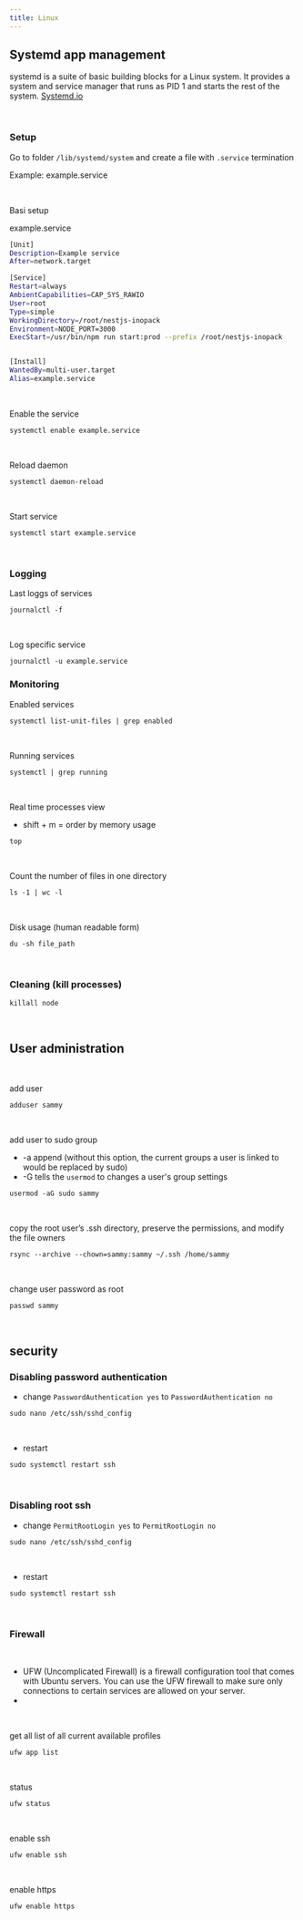 ```yaml
---
title: Linux
---
```


## Systemd app management

systemd is a suite of basic building blocks for a Linux system. It provides a system and service manager that runs as
PID 1 and starts the rest of the system.
[Systemd.io](https://systemd.io/)


<br />

### Setup

Go to folder `/lib/systemd/system` and create a file with `.service` termination

Example: example.service

<br />

Basi setup

example.service

```bash
[Unit]
Description=Example service
After=network.target

[Service]
Restart=always
AmbientCapabilities=CAP_SYS_RAWIO
User=root
Type=simple
WorkingDirectory=/root/nestjs-inopack
Environment=NODE_PORT=3000
ExecStart=/usr/bin/npm run start:prod --prefix /root/nestjs-inopack


[Install]
WantedBy=multi-user.target
Alias=example.service
```

<br />

Enable the service

```shell
systemctl enable example.service
```

<br />

Reload daemon

```shell
systemctl daemon-reload
```

<br />


Start service

```shell
systemctl start example.service
```

<br />

### Logging

Last loggs of services

```shell
journalctl -f
```

<br />

Log specific service

```shell
journalctl -u example.service
```

### Monitoring

Enabled services

```shell
systemctl list-unit-files | grep enabled
```

<br />


Running services

```shell
systemctl | grep running
```

<br />

Real time processes view

* shift + m = order by memory usage

```shell
top 
```

<br />

Count the number of files in one directory

```shell
ls -1 | wc -l
```

<br />

Disk usage (human readable form)

```shell
du -sh file_path
```

<br />

### Cleaning (kill processes)

```shell
killall node
```

<br />

## User administration

<br />

add user

```shell
adduser sammy
```

<br />


add user to sudo group

* -a append (without this option, the current groups a user is linked to would be replaced by sudo)
* -G tells the `usermod` to changes a user's group settings

```shell
usermod -aG sudo sammy
```

<br />

copy the root user’s .ssh directory, preserve the permissions, and modify the file owners

```shell
rsync --archive --chown=sammy:sammy ~/.ssh /home/sammy
```

<br />

change user password as root

```shell
passwd sammy
```

<br />

## security

### Disabling password authentication

* change `PasswordAuthentication yes` to `PasswordAuthentication no`

```shell
sudo nano /etc/ssh/sshd_config
```

<br />

* restart
```shell
sudo systemctl restart ssh
```

<br />

### Disabling root ssh

* change `PermitRootLogin yes` to `PermitRootLogin no`

```shell
sudo nano /etc/ssh/sshd_config
```

<br />

* restart
```shell
sudo systemctl restart ssh
```

<br />

### Firewall

<br />

* UFW (Uncomplicated Firewall) is a firewall configuration tool that comes with Ubuntu servers. You can use the UFW
  firewall to make sure only connections to certain services are allowed on your server.
* 

<br />

get all list of all current available profiles

```shell
ufw app list
```

<br />

status

```shell
ufw status
```

<br />

enable ssh

```shell
ufw enable ssh
```

<br />

enable https

```shell
ufw enable https
```
